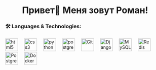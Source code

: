 <h1 align="center">Привет👋 Меня зовут Роман!</h1>

###

<h3 align="left">🛠 Languages & Technologies:</h3>

###

<div align="left">
  <img src="https://cdn.jsdelivr.net/gh/devicons/devicon/icons/html5/html5-original.svg" height="40" alt="html5 logo"  />
  <img width="12" />
  <img src="https://cdn.jsdelivr.net/gh/devicons/devicon/icons/css3/css3-original.svg" height="40" alt="css3 logo"  />
  <img width="12" />
  <img src="https://skillicons.dev/icons?i=py" height="40" alt="python logo"  />
  <img width="12" />
  <img src="https://skillicons.dev/icons?i=postgres" height="40" alt="postgresql logo"  />
  <img width="12" />
  <img src="https://profilinator.rishav.dev/skills-assets/git-scm-icon.svg" alt="Git" height="40" />
  <img width="12" />
  <img src="https://profilinator.rishav.dev/skills-assets/django-original.svg" alt="Django" height="40" />
  <img width="12" />
  <img src="https://profilinator.rishav.dev/skills-assets/mysql-original-wordmark.svg" alt="MySQL" height="40" />
  <img width="12" />
  <img src="https://profilinator.rishav.dev/skills-assets/redis-original-wordmark.svg" alt="Redis" height="40" />
  <img width="12" />
  <img src="https://profilinator.rishav.dev/skills-assets/postgresql-original-wordmark.svg" alt="PostgreSQL" height="40" />
  <img width="12" />
  <img src="https://profilinator.rishav.dev/skills-assets/docker-original-wordmark.svg" alt="Docker" height="40" />
</div>

###






<!--
**SedutorPretto/SedutorPretto** is a ✨ _special_ ✨ repository because its `README.md` (this file) appears on your GitHub profile.

Here are some ideas to get you started:

- 🔭 I’m currently working on ...
- 🌱 I’m currently learning ...
- 👯 I’m looking to collaborate on ...
- 🤔 I’m looking for help with ...
- 💬 Ask me about ...
- 📫 How to reach me: ...
- 😄 Pronouns: ...
- ⚡ Fun fact: ...
### <a href="https://stepik.org/users/512915367/certificates?preview=true">Certificates 🎓</a>
<img src="https://www.codewars.com/users/Sedutor/badges/small" target="_blank" />
-->
